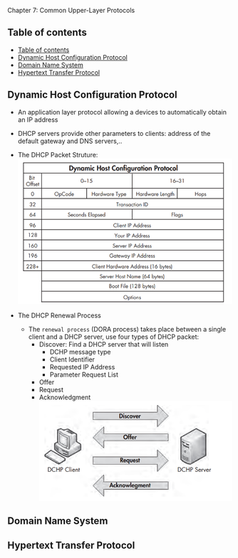 Chapter 7: Common Upper-Layer Protocols


## Table of contents

- [Table of contents](#table-of-contents)
- [Dynamic Host Configuration Protocol](#dynamic-host-configuration-protocol)
- [Domain Name System](#domain-name-system)
- [Hypertext Transfer Protocol](#hypertext-transfer-protocol)


## Dynamic Host Configuration Protocol
  
- An application layer protocol allowing a devices to automatically obtain an IP address
- DHCP servers provide other parameters to clients: address of the default gateway and DNS servers,..

- The DHCP Packet Struture:
    ![](IMG/2023-03-17-09-54-25.png)

- The DHCP Renewal Process
  - The `renewal process` (DORA process) takes place between a single client and a DHCP server, use four types of DHCP packet:
    - Discover: Find a DHCP server that will listen
      - DCHP message type
      - Client Identifier
      - Requested IP Address
      - Parameter Request List
    - Offer
    - Request
    - Acknowledgment
    ![](IMG/2023-03-17-13-13-31.png)

## Domain Name System

## Hypertext Transfer Protocol

